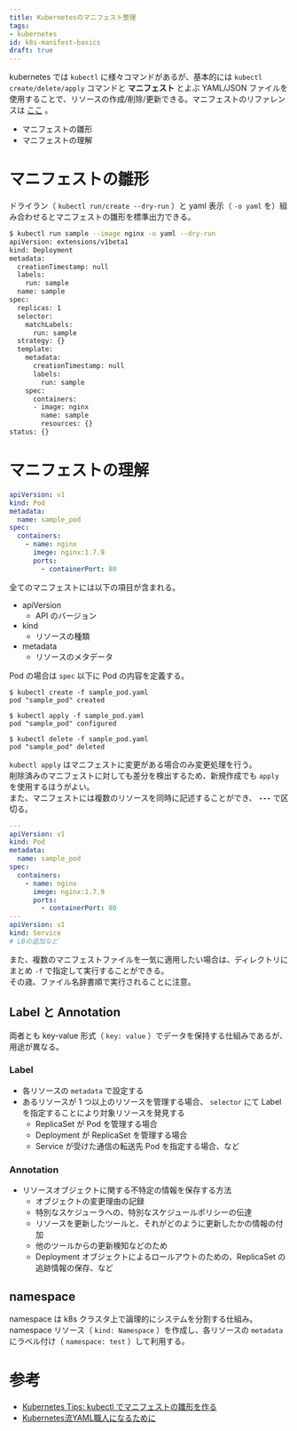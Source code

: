 ```yaml
---
title: Kubernetesのマニフェスト整理
tags:
- kubernetes
id: k8s-manifest-basics
draft: true
---
```


kubernetes では `kubectl` に様々コマンドがあるが、基本的には `kubectl create/delete/apply` コマンドと **マニフェスト** とよぶ YAML/JSON ファイルを使用することで、リソースの作成/削除/更新できる。マニフェストのリファレンスは [ここ](https://kubernetes.io/docs/reference/generated/kubernetes-api/v1.15/) 。

- マニフェストの雛形
- マニフェストの理解

# マニフェストの雛形

ドライラン（ `kubectl run/create --dry-run` ）と yaml 表示（ `-o yaml` を）組み合わせるとマニフェストの雛形を標準出力できる。

``` bash
$ kubectl run sample --image nginx -o yaml --dry-run
apiVersion: extensions/v1beta1
kind: Deployment
metadata:
  creationTimestamp: null
  labels:
    run: sample
  name: sample
spec:
  replicas: 1
  selector:
    matchLabels:
      run: sample
  strategy: {}
  template:
    metadata:
      creationTimestamp: null
      labels:
        run: sample
    spec:
      containers:
      - image: nginx
        name: sample
        resources: {}
status: {}
```


# マニフェストの理解

``` yaml:sample_pod.yml
apiVersion: v1
kind: Pod
metadata:
  name: sample_pod
spec:
  containers:
    - name: nginx
      imege: nginx:1.7.9
      ports:
        - containerPort: 80
```

全てのマニフェストには以下の項目が含まれる。

- apiVersion
    - API のバージョン
- kind
    - リソースの種類
- metadata
    - リソースのメタデータ

Pod の場合は `spec` 以下に Pod の内容を定義する。

```
$ kubectl create -f sample_pod.yaml
pod "sample_pod" created

$ kubectl apply -f sample_pod.yaml
pod "sample_pod" configured

$ kubectl delete -f sample_pod.yaml
pod "sample_pod" deleted
```

`kubectl apply` はマニフェストに変更がある場合のみ変更処理を行う。  
削除済みのマニフェストに対しても差分を検出するため、新規作成でも `apply` を使用するほうがよい。  
また、マニフェストには複数のリソースを同時に記述することができ、 **`---`** で区切る。

```yaml:sample_pod.yml
---
apiVersion: v1
kind: Pod
metadata:
  name: sample_pod
spec:
  containers:
    - name: nginx
      imege: nginx:1.7.9
      ports:
        - containerPort: 80
---
apiVersion: v1
kind: Service
# LBの追加など
```

また、複数のマニフェストファイルを一気に適用したい場合は、ディレクトリにまとめ `-f` で指定して実行することができる。  
その歳、ファイル名辞書順で実行されることに注意。

## Label と Annotation

両者とも key-value 形式（ `key: value` ）でデータを保持する仕組みであるが、用途が異なる。

### Label

- 各リソースの `metadata` で設定する
- あるリソースが 1 つ以上のリソースを管理する場合、 `selector` にて Label を指定することにより対象リソースを発見する
  - ReplicaSet が Pod を管理する場合
  - Deployment が ReplicaSet を管理する場合
  - Service が受けた通信の転送先 Pod を指定する場合、など

### Annotation

- リソースオブジェクトに関する不特定の情報を保存する方法
  - オブジェクトの変更理由の記録
  - 特別なスケジューラへの、特別なスケジュールポリシーの伝達
  - リソースを更新したツールと、それがどのように更新したかの情報の付加
  - 他のツールからの更新検知などのため
  - Deployment オブジェクトによるロールアウトのための、ReplicaSet の追跡情報の保存、など

## namespace

namespace は k8s クラスタ上で論理的にシステムを分割する仕組み。  
namespace リソース（ `kind: Namespace` ）を作成し、各リソースの `metadata` にラベル付け（ `namespace: test` ）して利用する。

# 参考

- [Kubernetes Tips: kubectl でマニフェストの雛形を作る](https://qiita.com/tkusumi/items/4f63cea4c4d910b368c4)
- [Kubernetes流YAML職人になるために](https://qiita.com/bgpat/items/173f33ae2a9e21b24487)